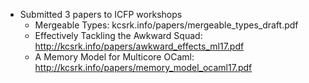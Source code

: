 * Submitted 3 papers to ICFP workshops
  - Mergeable Types: kcsrk.info/papers/mergeable_types_draft.pdf
  - Effectively Tackling the Awkward Squad: http://kcsrk.info/papers/awkward_effects_ml17.pdf
  - A Memory Model for Multicore OCaml: http://kcsrk.info/papers/memory_model_ocaml17.pdf
